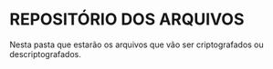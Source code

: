 # REPOSITÓRIO DOS ARQUIVOS

Nesta pasta que estarão os arquivos que vão ser criptografados ou descriptografados.